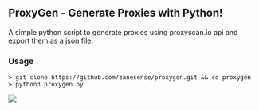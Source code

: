 ## ProxyGen - Generate Proxies with Python!

A simple python script to generate proxies using proxyscan.io api and export them as a json file.
### Usage
```
> git clone https://github.com/zanesense/proxygen.git && cd proxygen
> python3 proxygen.py
```
<img src="https://img.shields.io/github/repo-size/zanesense/proxygen">
